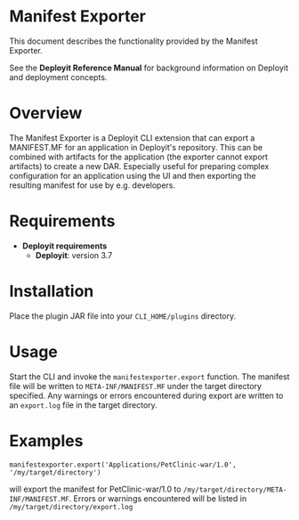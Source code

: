# Manifest Exporter #

This document describes the functionality provided by the Manifest Exporter.

See the **Deployit Reference Manual** for background information on Deployit and deployment concepts.

# Overview #

The Manifest Exporter is a Deployit CLI extension that can export a MANIFEST.MF for an application in Deployit's repository. This can be combined with artifacts for the application (the exporter cannot export artifacts) to create a new DAR. 
Especially useful for preparing complex configuration for an application using the UI and then exporting the resulting manifest for use by e.g. developers.

# Requirements #

* **Deployit requirements**
	* **Deployit**: version 3.7

# Installation #

Place the plugin JAR file into your `CLI_HOME/plugins` directory.

# Usage

Start the CLI and invoke the `manifestexporter.export` function. The manifest file will be written to `META-INF/MANIFEST.MF` under the target directory specified. Any warnings or errors encountered during export are written to an `export.log` file in the target directory.

# Examples

`manifestexporter.export('Applications/PetClinic-war/1.0', '/my/target/directory')`

will export the manifest for PetClinic-war/1.0 to `/my/target/directory/META-INF/MANIFEST.MF`. Errors or warnings encountered will be listed in `/my/target/directory/export.log`